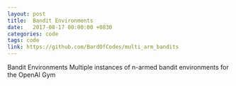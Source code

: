 ```yaml
---
layout: post
title:  Bandit Environments
date:   2017-08-17 00:00:00 +0830
categories: code
tags: code
link: https://github.com/BardOfCodes/multi_arm_bandits
---
```


Bandit Environments
Multiple instances of n-armed bandit environments for the OpenAI Gym
